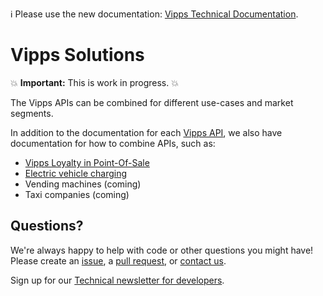 <!-- START_METADATA
---
title: Introduction
sidebar_position: 1
hide_table_of_contents: true
pagination_next: null
pagination_prev: null
---
END_METADATA -->

<!-- START_COMMENT -->

ℹ️ Please use the new documentation:
[Vipps Technical Documentation](https://vippsas.github.io/vipps-developer-docs/).

<!-- END_COMMENT -->

# Vipps Solutions

💥 **Important:** This is work in progress. 💥

The Vipps APIs can be combined for different use-cases and market segments.

In addition to the documentation for each
[Vipps API](https://vippsas.github.io/vipps-developer-docs/docs/APIs/),
we also have documentation for how to combine APIs, such as:

* [Vipps Loyalty in Point-Of-Sale](https://vippsas.github.io/vipps-developer-docs/docs/vipps-solutions/loyalty-in-pos/)
* [Electric vehicle charging](https://vippsas.github.io/vipps-developer-docs/docs/vipps-solutions/ev-charging/)
* Vending machines (coming)
* Taxi companies (coming)

## Questions?

We're always happy to help with code or other questions you might have!
Please create an [issue](https://github.com/vippsas/vipps-solutions/issues),
a [pull request](https://github.com/vippsas/vipps-solutions/pulls),
or [contact us](https://github.com/vippsas/vipps-developers/blob/master/contact.md).

Sign up for our [Technical newsletter for developers](https://github.com/vippsas/vipps-developers/tree/master/newsletters).
